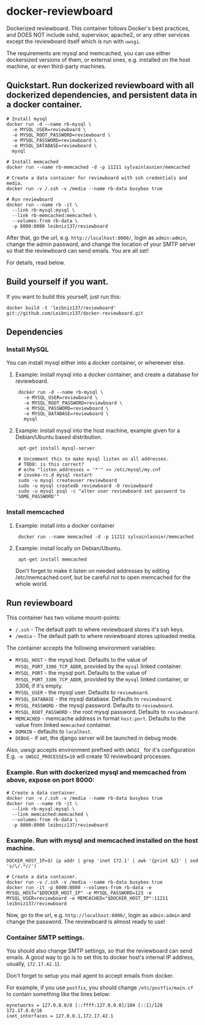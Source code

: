docker-reviewboard
==================

Dockerized reviewboard. This container follows Docker's best practices, and DOES NOT include sshd, supervisor, apache2, or any other services except the reviewboard itself which is run with ```uwsgi```.

The requirements are mysql and memcached, you can use either dockersized versions of them, or external ones, e.g. installed on the host machine, or even third-party machines.

## Quickstart. Run dockerized reviewboard with all dockerized dependencies, and persistent data in a docker container.

    # Install mysql
    docker run -d --name rb-mysql \
      -e MYSQL_USER=reviewboard \
      -e MYSQL_ROOT_PASSWORD=reviewboard \
      -e MYSQL_PASSWORD=reviewboard \
      -e MYSQL_DATABASE=reviewboard \
      mysql

    # Install memcached
    docker run --name rb-memcached -d -p 11211 sylvainlasnier/memcached

    # Create a data container for reviewboard with ssh credentials and media.
    docker run -v /.ssh -v /media --name rb-data busybox true

    # Run reviewboard
    docker run --name rb -it \
      --link rb-mysql:mysql \
      --link rb-memcached:memcached \
      --volumes-from rb-data \
      -p 8000:8000 leibniz137/reviewboard

After that, go the url, e.g. ```http://localhost:8000/```, login as ```admin:admin```, change the admin password, and change the location of your SMTP server so that the reviewboard can send emails. You are all set!

For details, read below.

## Build yourself if you want.

If you want to build this yourself, just run this:

    docker build -t 'leibniz137/reviewboard' git://github.com/Leibniz137/docker-reviewboard.git

## Dependencies

### Install MySQL

You can install mysql either into a docker container, or whereever else.

1. Example: install mysql into a docker container, and create a database for reviewboard.

        docker run -d --name rb-mysql \
          -e MYSQL_USER=reviewboard \
          -e MYSQL_ROOT_PASSWORD=reviewboard \
          -e MYSQL_PASSWORD=reviewboard \
          -e MYSQL_DATABASE=reviewboard \
          mysql

2. Example: install mysql into the host machine, example given for a Debian/Ubuntu based distribution.

        apt-get install mysql-server

        # Uncomment this to make mysql listen on all addresses.
        # TODO: is this correct?
        # echo "listen_addresses = '*'" >> /etc/mysql/my.cnf
        # invoke-rc.d mysql restart
        sudo -u mysql createuser reviewboard
        sudo -u mysql createdb reviewboard -O reviewboard
        sudo -u mysql psql -c "alter user reviewboard set password to 'SOME_PASSWORD'"

### Install memcached

1. Example: install into a docker container

        docker run --name memcached -d -p 11211 sylvainlasnier/memcached

1. Example: install locally on Debian/Ubuntu.

        apt-get install memcached

   Don't forget to make it listen on needed addresses by editing /etc/memcached.conf, but be careful not to open memcached for the whole world.

## Run reviewboard

This container has two volume mount-points:

- ```/.ssh``` - The default path to where reviewboard stores it's ssh keys.
- ```/media``` - The default path to where reviewboard stores uploaded media.

The container accepts the following environment variables:

- ```MYSQL_HOST``` - the mysql host. Defaults to the value of ```MYSQL_PORT_3306_TCP_ADDR```, provided by the ```mysql``` linked container.
- ```MYSQL_PORT``` - the mysql port. Defaults to the value of ```MYSQL_PORT_3306_TCP_ADDR```, provided by the ```mysql``` linked container, or 3306, if it's empty.
- ```MYSQL_USER``` - the mysql user. Defaults to ```reviewboard```.
- ```MYSQL_DATABASE``` - the mysql database. Defaults to ```reviewboard```.
- ```MYSQL_PASSWORD``` - the mysql password. Defaults to ```reviewboard```.
- ```MYSQL_ROOT_PASSWORD``` - the root mysql password. Defaults to ```reviewboard```.
- ```MEMCACHED``` - memcache address in format ```host:port```. Defaults to the value from linked ```memcached``` container.
- ```DOMAIN``` - defaults to ```localhost```.
- ```DEBUG``` - if set, the django server will be launched in debug mode.

Also, uwsgi accepts environment prefixed with ```UWSGI_``` for it's configuration
E.g. ```-e UWSGI_PROCESSES=10``` will create 10 reviewboard processes.

### Example. Run with dockerized mysql and memcached from above, expose on port 8000:

    # Create a data container.
    docker run -v /.ssh -v /media --name rb-data busybox true
    docker run --name rb -it \
      --link rb-mysql:mysql \
      --link memcached:memcached \
      --volumes-from rb-data \
      -p 8000:8000 leibniz137/reviewboard

### Example. Run with mysql and memcached installed on the host machine.

    DOCKER_HOST_IP=$( ip addr | grep 'inet 172.1' | awk '{print $2}' | sed 's/\/.*//')

    # Create a data container.
    docker run -v /.ssh -v /media --name rb-data busybox true
    docker run -it -p 8000:8080 --volumes-from rb-data -e MYSQL_HOST="$DOCKER_HOST_IP" -e MYSQL_PASSWORD=123 -e MYSQL_USER=reviewboard -e MEMCACHED="$DOCKER_HOST_IP":11211 leibniz137/reviewboard

Now, go to the url, e.g. ```http://localhost:8000/```, login as ```admin:admin``` and change the password. The reviewboard is almost ready to use!

### Container SMTP settings.

You should also change SMTP settings, so that the reviewboard can send emails. A good way to go is to set this to docker host's internal IP address, usually, ```172.17.42.1```).

Don't forget to setup you mail agent to accept emails from docker.

For example, if you use ```postfix```, you should change ```/etc/postfix/main.cf``` to contain something like the lines below:

    mynetworks = 127.0.0.0/8 [::ffff:127.0.0.0]/104 [::1]/128 172.17.0.0/16
    inet_interfaces = 127.0.0.1,172.17.42.1
